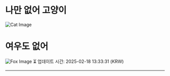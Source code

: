 
# 나만 없어 고양이

![Cat Image](https://cdn2.thecatapi.com/images/MTc5MjY4Mg.jpg)

# 여우도 없어
![Fox Image](https://randomfox.ca/images/66.jpg)
⏳ 업데이트 시간: 2025-02-18 13:33:31 (KRW)

---
